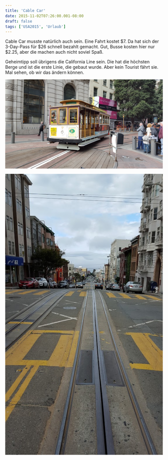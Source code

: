 ```yaml
---
title: 'Cable Car'
date: 2015-11-02T07:26:00.001-08:00
draft: false
tags: ['USA2015', 'Urlaub']
---
```


Cable Car musste natürlich auch sein. Eine Fahrt kostet $7. Da hat sich der 3-Day-Pass für $26 schnell bezahlt gemacht. Gut, Busse kosten hier nur $2.25, aber die machen auch nicht soviel Spaß.  
  
Geheimtipp soll übrigens die California Line sein. Die hat die höchsten Berge und ist die erste Linie, die gebaut wurde. Aber kein Tourist fährt sie. Mal sehen, ob wir das ändern können.

![](/urlaub11to15-images/15/1446477659647.jpg)

![](/urlaub11to15-images/15/1446477675109.jpg)